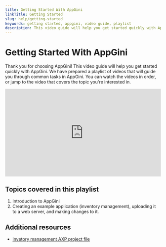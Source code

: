 ```yaml
---
title: Getting Started With AppGini
linkTitle: Getting Started
slug: help/getting-started
keywords: getting started, appgini, video guide, playlist
description: This video guide will help you get started quickly with AppGini. We have prepared a playlist of videos that will guide you through common tasks in AppGini.
---
```


# Getting Started With AppGini

Thank you for choosing AppGini! This video guide will help you get started quickly with AppGini.
We have prepared a playlist of videos that will guide you through common tasks in AppGini. You can watch the videos in order, or jump to the video that covers the topic you're interested in.

<div style="position: relative; width: 100%; padding-bottom: 56.25%; overflow: hidden;">
<iframe src="https://www.youtube.com/embed/qeD7QmVxx-E?list=PLzMTFzivz3LhzejLHk0SwQW0dHK8pTh8Q" title="Create a Multi-User Business Application In Minutes with AppGini" frameborder="0" allow="accelerometer; autoplay; clipboard-write; encrypted-media; gyroscope; picture-in-picture; web-share" referrerpolicy="strict-origin-when-cross-origin" allowfullscreen style="position: absolute; top: 0; left: 0; width: 100%; height: 100%;"></iframe>
</div>

## Topics covered in this playlist

1. Introduction to AppGini
2. Creating an example application (inventory management), uploading it to a web server, and making changes to it.

## Additional resources

- [Invetory management AXP project file](https://cdn.bigprof.com/appgini-sample-projects/inventory_management.axp "Download inventory management project to edit in AppGini")


